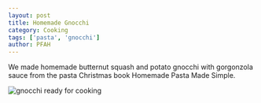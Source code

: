 ```yaml
---
layout: post
title: Homemade Gnocchi
category: Cooking
tags: ['pasta', 'gnocchi']
author: PFAH
---
```

We made homemade butternut squash and potato gnocchi with gorgonzola sauce from the pasta Christmas book Homemade Pasta Made Simple. 

![gnocchi ready for cooking](https://raw.githubusercontent.com/blackmathdavey/pudgyboston/master/assets/img/2017-12-30_gnocchi.jpg)
